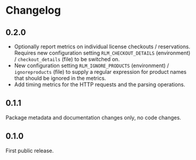 # Changelog

## 0.2.0

* Optionally report metrics on individual license checkouts / reservations.
  Requires new configuration setting `RLM_CHECKOUT_DETAILS` (environment) /
  `checkout_details` (file) to be switched on.
* New configuration setting `RLM_IGNORE_PRODUCTS` (environment) /
  `ignoreproducts` (file) to supply a regular expression for product names that
  should be ignored in the metrics.
* Add timing metrics for the HTTP requests and the parsing operations.

## 0.1.1

Package metadata and documentation changes only, no code changes.

## 0.1.0

First public release.
